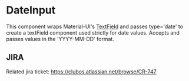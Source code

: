 # DateInput
This component wraps Material-UI's [TextField](https://material-ui.com/api/form-control/) and passes type='date' to
create a textField component used strictly for date values. Accepts and passes values in the 'YYYY-MM-DD' format.

## JIRA
Related jira ticket: https://clubos.atlassian.net/browse/CR-747
